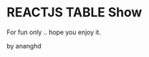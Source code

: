 # REACTJS TABLE Show
<article>
  <p>
    For fun only .. hope you enjoy it.
  </p>
  by ananghd
</article>